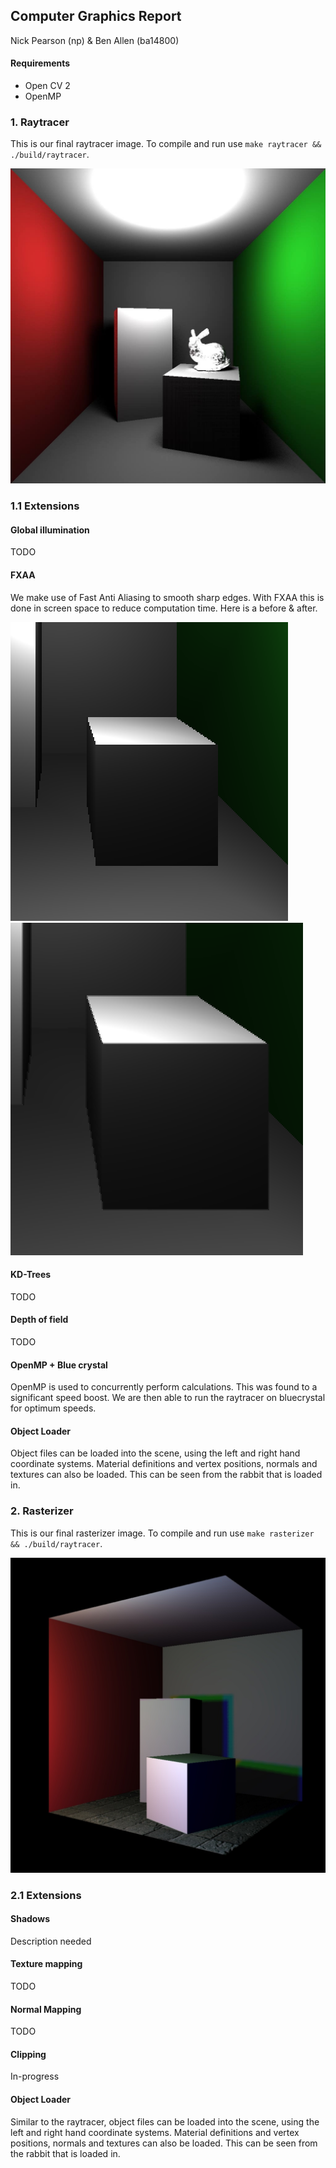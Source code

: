 ## Computer Graphics Report
Nick Pearson (np) & Ben Allen (ba14800)

#### Requirements
- Open CV 2
- OpenMP

### 1. Raytracer
This is our final raytracer image. To compile and run use `make raytracer && ./build/raytracer`.

![alt text](images/final-raytracer.jpg)

### 1.1 Extensions

#### Global illumination
TODO

#### FXAA
We make use of Fast Anti Aliasing to smooth sharp edges. With FXAA this is done in screen space to reduce computation time. Here is a before & after.

![alt text](images/fxaa-before.png)
![alt text](images/fxaa-after.png)


#### KD-Trees
TODO

#### Depth of field
TODO

#### OpenMP + Blue crystal
OpenMP is used to concurrently perform calculations. This was found to a significant speed boost. We are then able to run the raytracer on bluecrystal for optimum speeds.

#### Object Loader
Object files can be loaded into the scene, using the left and right hand coordinate systems. Material definitions and vertex positions, normals and textures can also be loaded.
 This can be seen from the rabbit that is loaded in.


 ### 2. Rasterizer
 This is our final rasterizer image. To compile and run use `make rasterizer && ./build/raytracer`.

 ![Load in rasterizer final pic here](images/final-rasterizer.jpg)

### 2.1 Extensions
#### Shadows
Description needed

#### Texture mapping
TODO

#### Normal Mapping
TODO

#### Clipping
In-progress

#### Object Loader
Similar to the raytracer, object files can be loaded into the scene, using the left and right hand coordinate systems. Material definitions and vertex positions, normals and textures can also be loaded.
 This can be seen from the rabbit that is loaded in.
